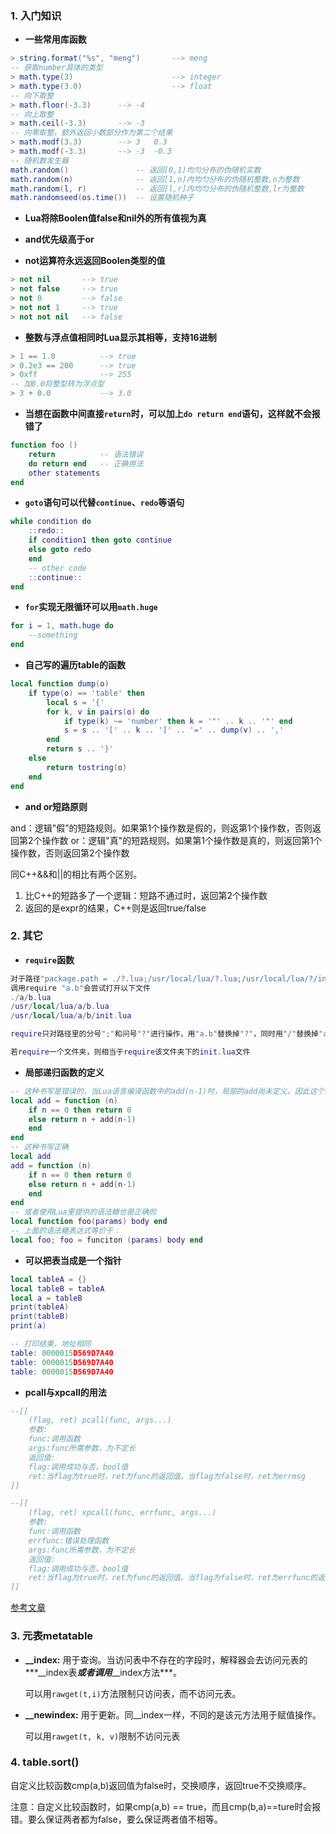 ### 1. 入门知识

- **一些常用库函数**

```lua
> string.format("%s", "meng")		--> meng
-- 获取number具体的类型
> math.type(3)						--> integer
> math.type(3.0)					--> float
-- 向下取整
> math.floor(-3.3)		--> -4
-- 向上取整
> math.ceil(-3.3)		--> -3			
-- 向零取整，额外返回小数部分作为第二个结果
> math.modf(3.3)		--> 3	0.3
> math.modf(-3.3)		--> -3	-0.3
-- 随机数发生器
math.random()				-- 返回[0,1)均匀分布的伪随机实数
math.random(n)				-- 返回[1,n]内均匀分布的伪随机整数,n为整数
math.random(l, r)			-- 返回[l,r]内均匀分布的伪随机整数,lr为整数
math.randomseed(os.time())	-- 设置随机种子
```

- **Lua将除Boolen值false和nil外的所有值视为真**

- **and优先级高于or**

- **not运算符永远返回Boolen类型的值**


```lua
> not nil 		--> true
> not false 	--> true
> not 0			--> false
> not not 1 	--> true
> not not nil 	--> false
```

- **整数与浮点值相同时Lua显示其相等，支持16进制**


```lua
> 1 == 1.0			--> true
> 0.2e3 == 200		--> true
> 0xff				--> 255
-- 加0.0将整型转为浮点型
> 3 + 0.0			--> 3.0
```

- **当想在函数中间直接`return`时，可以加上`do return end`语句，这样就不会报错了**

```lua
function foo ()
    return			-- 语法错误
    do return end	-- 正确用法
    other statements
end
```

- **`goto`语句可以代替`continue`、`redo`等语句**

```lua
while condition do
    ::redo::
    if condition1 then goto continue
    else goto redo 
    end
    -- other code
    ::continue::
end
```

- **`for`实现无限循环可以用`math.huge`**

```lua
for i = 1, math.huge do
	--something
end
```

- **自己写的遍历table的函数**

```lua
local function dump(o)
	if type(o) == 'table' then
		local s = '{'
		for k, v in pairs(o) do
			if type(k) ~= 'number' then k = '"' .. k .. '"' end
			s = s .. '[' .. k .. ']' .. '=' .. dump(v) .. ','
		end
		return s .. '}'
	else
		return tostring(o)
	end
end
```

- **and or短路原则**

and：逻辑"假”的短路规则。如果第1个操作数是假的，则返第1个操作数，否则返回第2个操作数
or：逻辑"真"的短路规则。如果第1个操作数是真的，则返回第1个操作数，否则返回第2个操作数

同C++&&和||的相比有两个区别。

1. 比C++的短路多了一个逻辑：短路不通过时，返回第2个操作数
2. 返回的是expr的结果，C++则是返回true/false

### 2. 其它

- **`require`函数**

```lua
对于路径"package.path = ./?.lua;/usr/local/lua/?.lua;/usr/local/lua/?/init.lua"
调用require "a.b"会尝试打开以下文件
./a/b.lua
/usr/local/lua/a/b.lua
/usr/local/lua/a/b/init.lua

require只对路径里的分号";"和问号"?"进行操作，用"a.b"替换掉"?"，同时用"/"替换掉"a.b"里的"."，然后在处理过后的路径里寻找该文件

若require一个文件夹，则相当于require该文件夹下的init.lua文件
```

- **局部递归函数的定义**

```lua
-- 这种书写是错误的，当Lua语言编译函数中的add(n-1)时，局部的add尚未定义。因此这个表达式会尝试调用全局的add函数
local add = function (n)
    if n == 0 then return 0
    else return n + add(n-1)
    end
end
-- 这种书写正确
local add
add = function (n)
    if n == 0 then return 0
    else return n + add(n-1)
    end
end
-- 或者使用Lua里提供的语法糖也是正确的
local function foo(params) body end
-- 上面的语法糖表达式等价于：
local foo; foo = funciton (params) body end
```

- **可以把表当成是一个指针**

```lua
local tableA = {}
local tableB = tableA
local a = tableB
print(tableA)
print(tableB)
print(a)

-- 打印结果，地址相同
table: 0000015D569D7A40
table: 0000015D569D7A40
table: 0000015D569D7A40
```

- **pcall与xpcall的用法**

```lua
--[[
    (flag, ret) pcall(func, args...)
    参数:
    func:调用函数
    args:func所需参数，为不定长
    返回值:
    flag:调用成功与否，bool值
    ret:当flag为true时，ret为func的返回值。当flag为false时，ret为errmsg
]]

--[[
    (flag, ret) xpcall(func, errfunc, args...)
    参数:
    func:调用函数
    errfunc:错误处理函数
    args:func所需参数，为不定长
    返回值:
    flag:调用成功与否，bool值
    ret:当flag为true时，ret为func的返回值。当flag为false时，ret为errfunc的返回值
]]

```

[参考文章](https://blog.csdn.net/bleachpingzi/article/details/118445859?spm=1001.2101.3001.6661.1&utm_medium=distribute.pc_relevant_t0.none-task-blog-2%7Edefault%7EOPENSEARCH%7ERate-1-118445859-blog-121930545.pc_relevant_3mothn_strategy_recovery&depth_1-utm_source=distribute.pc_relevant_t0.none-task-blog-2%7Edefault%7EOPENSEARCH%7ERate-1-118445859-blog-121930545.pc_relevant_3mothn_strategy_recovery&utm_relevant_index=1)

### 3. 元表metatable

- **\_\_index:** 用于查询。当访问表中不存在的字段时，解释器会去访问元表的***\_\_index表***或者调用***\_\_index方法***。

  可以用`rawget(t,i)`方法限制只访问表，而不访问元表。

- **\_\_newindex:** 用于更新。同\_\_index一样，不同的是该元方法用于赋值操作。

  可以用`rawget(t, k, v)`限制不访问元表

### 4. table.sort()

自定义比较函数cmp(a,b)返回值为false时，交换顺序，返回true不交换顺序。

注意：自定义比较函数时，如果cmp(a,b) == true，而且cmp(b,a)==ture时会报错。要么保证两者都为false，要么保证两者值不相等。
